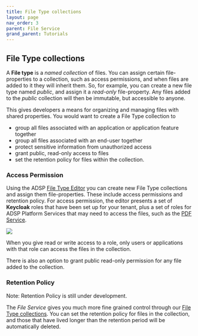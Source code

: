 ```yaml
---
title: File Type collections
layout: page
nav_order: 3
parent: File Service
grand_parent: Tutorials
---
```


## File Type collections

A **File type** is a _named collection_ of files. You can assign certain file-properties to a collection, such as access permissions, and when files are added to it they will inherit them. So, for example, you can create a new file type named _public_, and assign it a _read-only_ file-property. Any files added to the _public_ collection will then be immutable, but accessible to anyone.

This gives developers a means for organizing and managing files with shared properties. You would want to create a File Type collection to

- group all files associated with an application or application feature together
- group all files associated with an end-user together
- protect sensitive information from unauthorized access
- grant public, read-only access to files
- set the retention policy for files within the collection.

### Access Permission

Using the ADSP [File Type Editor](https://adsp.alberta.ca) you can create new File Type collections and assign them file-properties. These include access permissions and retention policy. For access permission, the editor presents a set of **Keycloak** roles that have been set up for your tenant, plus a set of roles for ADSP Platform Services that may need to access the files, such as the [PDF Service](/adsp-monorepo/tutorials/pdf-service/introduction.html).

![](/adsp-monorepo/assets/file-service/add-file-type.png)

When you give read or write access to a role, only users or applications with that role can access the files in the collection.

There is also an option to grant public read-only permission for any file added to the collection.

### Retention Policy

Note: Retention Policy is still under development.

The _File Service_ gives you much more fine grained control through our [File Type collections](/adsp-monorepo/tutorials/file-service/file-types.html). You can set the retention policy for files in the collection, and those that have lived longer than the retention period will be automatically deleted.
